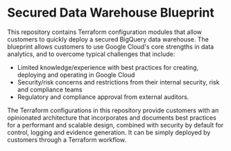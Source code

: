 # Secured Data Warehouse Blueprint

This repository contains Terraform configuration modules that allow customers to
quickly deploy a secured BigQuery data warehouse. The blueprint allows customers
to use Google Cloud's core strengths in data analytics, and to overcome typical
challenges that include:

- Limited knowledge/experience with best practices for creating, deploying and operating in Google
Cloud
- Security/risk concerns and restrictions from their internal security, risk and compliance teams
- Regulatory and compliance approval from external auditors.

The Terraform configurations in this repository provide customers with an opinionated architecture
that incorporates and documents best practices for a performant and scalable design, combined with
security by default for control, logging and evidence generation. It can be  simply deployed by
customers through a Terraform workflow.
